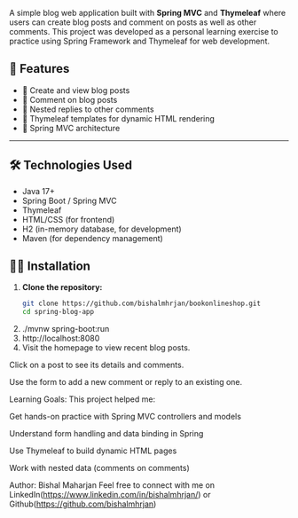 A simple blog web application built with **Spring MVC** and **Thymeleaf** where users can create blog posts and comment on posts as well as other comments. This project was developed as a personal learning exercise to practice using Spring Framework and Thymeleaf for web development.

## 🚀 Features

- 📝 Create and view blog posts
- 💬 Comment on blog posts
- 🔁 Nested replies to other comments
- 📄 Thymeleaf templates for dynamic HTML rendering
- 🧩 Spring MVC architecture

---

## 🛠️ Technologies Used

- Java 17+
- Spring Boot / Spring MVC
- Thymeleaf
- HTML/CSS (for frontend)
- H2 (in-memory database, for development)
- Maven (for dependency management)


## 🧑‍💻 Installation

1. **Clone the repository:**
   ```bash
   git clone https://github.com/bishalmhrjan/bookonlineshop.git
   cd spring-blog-app

2. ./mvnw spring-boot:run
3.  http://localhost:8080
4. Visit the homepage to view recent blog posts.

Click on a post to see its details and comments.

Use the form to add a new comment or reply to an existing one.


Learning Goals:
This project helped me:

Get hands-on practice with Spring MVC controllers and models

Understand form handling and data binding in Spring

Use Thymeleaf to build dynamic HTML pages

Work with nested data (comments on comments)


Author:
Bishal Maharjan
Feel free to connect with me on LinkedIn(https://www.linkedin.com/in/bishalmhrjan/) or Github(https://github.com/bishalmhrjan)
